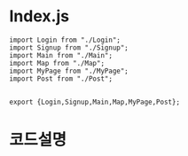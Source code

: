 # Index.js

```JS
import Login from "./Login";
import Signup from "./Signup";
import Main from "./Main";
import Map from "./Map";
import MyPage from "./MyPage";
import Post from "./Post";


export {Login,Signup,Main,Map,MyPage,Post};
```

# 코드설명

```JS

```

```JS

```

```JS

```